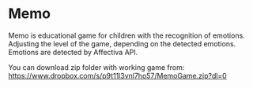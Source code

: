 # Memo
Memo is educational game for children with the recognition of emotions. Adjusting the level of the game, depending on the detected emotions. 
Emotions are detected by Affectiva API.

You can download zip folder with working game from:
https://www.dropbox.com/s/p9t11l3vnl7ho57/MemoGame.zip?dl=0

